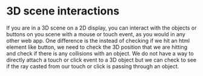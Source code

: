 # 3D scene interactions

If you are in a 3D scene on a 2D display, you can interact with the objects or buttons on you scene with a mouse or touch event, as you would in any other web app. One difference is the instead of checking if we hit an html element like button, we need to check the 3D position that we are hitting and check if there is any collisions with an object. We do not have a way to directly attach a touch or click event to a 3D object but we can check to see if the ray casted from our touch or click is passing through an object.

